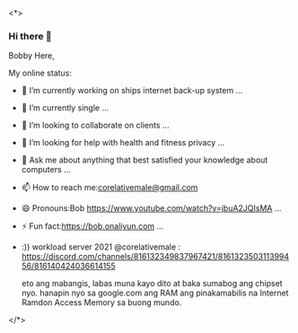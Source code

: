 <*>

### Hi there 👋

Bobby Here,

My online status:

- 🔭 I’m currently working on ships internet back-up system ...
- 🌱 I’m currently single ...
- 👯 I’m looking to collaborate on clients ...
- 🤔 I’m looking for help with health and fitness privacy ...
- 💬 Ask me about anything that best satisfied your knowledge about computers ...
- 📫 How to reach me:corelativemale@gmail.com
- 😄 Pronouns:Bob https://www.youtube.com/watch?v=jbuA2JQIsMA ...
- ⚡ Fun fact:https://bob.onaliyun.com ...
- :)) workload server 2021 @corelativemale : https://discord.com/channels/816132349837967421/816132350311399456/816140424036614155

  eto ang mabangis, labas muna kayo dito at baka sumabog ang chipset nyo. hanapin nyo sa google.com  ang RAM ang pinakamabilis na Internet Ramdon Access Memory sa buong mundo.

</*>
